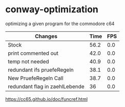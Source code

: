 # conway-optimization
optimizing a given program for the commodore c64

Changes | Time		| FPS
-------- | -------- | ---------
Stock   | 56.2	| 0.0
print commented out | 42.0 | 0.0
temp not needed | 40.9 | 0.0
redundant ifs pruefeRegeln | 38.1 | 0.0
New PruefeRegeln Call | 38.7 | 0.0
redundant flag in zaehlLebende | 36 | 0.0

https://cc65.github.io/doc/funcref.html
